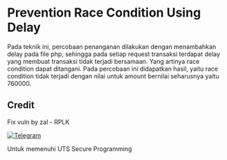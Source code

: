 # Prevention Race Condition Using Delay

Pada teknik ini, percobaan penanganan dilakukan dengan menambahkan delay pada file php, sehingga pada setiap request transaksi terdapat delay yang membuat transaksi tidak terjadi bersamaan. Yang artinya race condition dapat ditangani. Pada percobaan ini didapatkan hasil, yaitu race condition tidak terjadi dengan nilai untuk amount bernilai seharusnya yaitu 760000. 
## Credit
Fix vuln by zal - RPLK

[![Telegram](https://img.shields.io/badge/chat-Telegram-blue.svg)](https://t.me/better_enola)

Untuk memenuhi UTS Secure Programming
